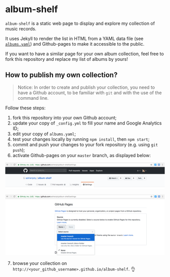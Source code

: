 # album-shelf

`album-shelf` is a static web page to display and explore my collection of music records.

It uses Jekyll to render the list in HTML from a YAML data file (see [`albums.yaml`](./_data/albums.yaml)) and Github-pages to make it accessible to the public.

If you want to have a similar page for your own album collection, feel free to fork this repository and replace my list of albums by yours!

## How to publish my own collection?

> Notice: In order to create and publish your collection, you need to have a Github account, to be familiar with `git` and with the use of the command line.

Follow these steps:

1. fork this repository into your own Github account;
2. update your copy of `_config.yml` to fill your name and Google Analytics ID;
3. edit your copy of `albums.yaml`;
4. test your changes locally by running `npm install`, then `npm start`;
5. commit and push your changes to your fork repository (e.g. using `git push`);
6. activate Github-pages on your `master` branch, as displayed below:

![go to the settings tab of your repo](./docs/github-repo-settings.png)

![activate github-pages on your master branch](./docs/github-repo-pages.png)

7. browse your collection on `http://<your_github_username>.github.io/album-shelf`. 👌
